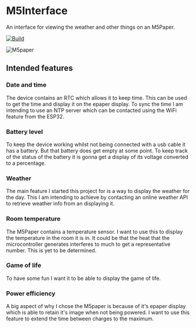 # M5Interface
An interface for viewing the weather and other things on an M5Paper.

[![Build](https://github.com/WilcoMatthijssen/M5Interface/actions/workflows/platformio_run.yml/badge.svg)](https://github.com/WilcoMatthijssen/M5Interface/actions/workflows/platformio_run.yml)


![M5paper](https://camo.githubusercontent.com/82a324b30fa7188c14fa16ba0092fc4f683dc2c90fea1d7a859720e70226e9b6/68747470733a2f2f6d35737461636b2e6f73732d636e2d7368656e7a68656e2e616c6979756e63732e636f6d2f696d6167652f70726f647563745f6a70672f6173736574732f696d672f70726f647563745f706963732f636f72652f6d3570617065722f6d3570617065725f30312e6a7067)


## Intended features
### Date and time
The device contains an RTC which allows it to keep time. This can be used to get the time and display it on the epaper display. To sync the time I am intending to use an NTP server which can be contacted using the WiFi feature from the ESP32.

### Battery level
To keep the device working whilst not being connected with a usb cable it has a battery. But that battery does get empty at some point. To keep track of the status of the battery it is gonna get a display of its voltage converted to a percentage.

### Weather
The main feature I started this project for is a way to display the weather for the day. This I am intending to achieve by contacting an online weather API to retrieve weather info from an displaying it.

### Room temperature
The M5Paper contains a temperature sensor. I want to use this to display the temperature in the room it is in. It could be that the heat that the microcontroller generates interferes to much to get a representative number. This is yet to be determined.

### Game of life
To have some fun I want it to be able to display the game of life.

### Power efficiency
A big aspect of why I chose the M5paper is because of it's epaper display which is able to retain it's image when not being powered. I want to use this feature to extend the time between charges to the maximum.